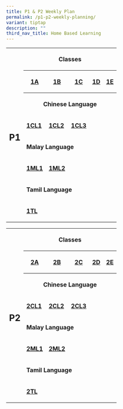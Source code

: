 ```yaml
---
title: P1 & P2 Weekly Plan
permalink: /p1-p2-weekly-planning/
variant: tiptap
description: ""
third_nav_title: Home Based Learning
---
```

<table style="minWidth: 150px">
<colgroup>
<col>
<col>
<col>
<col>
<col>
<col>
</colgroup>
<tbody>
<tr>
<th rowspan="8" colspan="1">
<h2>P1</h2>
</th>
<th rowspan="1" colspan="5">
<p>Classes</p>
</th>
</tr>
<tr>
<th rowspan="1" colspan="1">
<p><a href="/files/HBL_Weekly_Plan_T4W6__14_16_Oct__1A.pdf" rel="noopener nofollow" target="_blank">1A</a>
</p>
</th>
<th rowspan="1" colspan="1">
<p><strong><a href="/files/Home Based Learning/HBL_Weekly_Plan_T4W6__14_16_Oct__1B.pdf" rel="noopener noreferrer nofollow" target="_blank">1B</a></strong>
</p>
</th>
<th rowspan="1" colspan="1">
<p><strong><a href="/files/Home Based Learning/HBL_Weekly_Plan_T4W6__14_16_Oct__1C.pdf" rel="noopener noreferrer nofollow" target="_blank">1C</a></strong>
</p>
</th>
<th rowspan="1" colspan="1">
<p><strong><a href="/files/Home Based Learning/HBL_Weekly_Plan_T4W6__14_16_Oct__1D.pdf" rel="noopener noreferrer nofollow" target="_blank">1D</a></strong>
</p>
</th>
<th rowspan="1" colspan="1">
<p><strong><a href="/files/Home Based Learning/HBL_Weekly_Plan_T4W6__14_16_Oct__1E.pdf" rel="noopener noreferrer nofollow" target="_blank">1E</a></strong>
</p>
</th>
</tr>
<tr>
<th rowspan="1" colspan="5">
<p>Chinese Language</p>
</th>
</tr>
<tr>
<td rowspan="1" colspan="1">
<p><strong><a href="/files/HBL_MT_Weekly_Plan_T4W6__14_16_Oct__1CL1.pdf" rel="noopener nofollow" target="_blank">1CL1</a></strong>
</p>
</td>
<td rowspan="1" colspan="1">
<p><strong><a href="/files/Home Based Learning/HBL_MT_Weekly_Plan_T3W8__13_14_Aug__1CL2.pdf" rel="noopener noreferrer nofollow" target="_blank">1CL2</a></strong>
</p>
</td>
<td rowspan="1" colspan="1">
<p><strong><a href="/files/Home Based Learning/HBL_MT_Weekly_Plan_T4W6__14_16_Oct__1CL3.pdf" rel="noopener noreferrer nofollow" target="_blank">1CL3</a></strong>
</p>
</td>
<td rowspan="1" colspan="1">
<p></p>
</td>
<td rowspan="1" colspan="1">
<p></p>
</td>
</tr>
<tr>
<td rowspan="1" colspan="5">
<p><strong>Malay Language</strong>
</p>
</td>
</tr>
<tr>
<td rowspan="1" colspan="1">
<p><strong><a href="/files/Home Based Learning/HBL_MT_Weekly_Plan_T4W6__14_16_Oct__1ML1.pdf" rel="noopener noreferrer nofollow" target="_blank">1ML1</a></strong>
</p>
</td>
<td rowspan="1" colspan="1">
<p><strong><a href="/files/Home Based Learning/HBL_MT_Weekly_Plan_T4W6__14_16_Oct__1ML2.pdf" rel="noopener noreferrer nofollow" target="_blank">1ML2</a></strong>
</p>
</td>
<td rowspan="1" colspan="1">
<p></p>
</td>
<td rowspan="1" colspan="1">
<p></p>
</td>
<td rowspan="1" colspan="1">
<p></p>
</td>
</tr>
<tr>
<td rowspan="1" colspan="5">
<p><strong>Tamil Language</strong>
</p>
</td>
</tr>
<tr>
<td rowspan="1" colspan="1">
<p><strong><a href="/files/Home Based Learning/HBL_MT_Weekly_Plan_T3W8__13_14_Aug__1TL.pdf" rel="noopener noreferrer nofollow" target="_blank">1TL</a></strong>
</p>
</td>
<td rowspan="1" colspan="1">
<p></p>
</td>
<td rowspan="1" colspan="1">
<p></p>
</td>
<td rowspan="1" colspan="1">
<p></p>
</td>
<td rowspan="1" colspan="1">
<p></p>
</td>
</tr>
</tbody>
</table>
<table style="minWidth: 150px">
<colgroup>
<col>
<col>
<col>
<col>
<col>
<col>
</colgroup>
<tbody>
<tr>
<th rowspan="8" colspan="1">
<h2>P2</h2>
</th>
<th rowspan="1" colspan="5">
<p>Classes</p>
</th>
</tr>
<tr>
<th rowspan="1" colspan="1">
<p><a href="/files/Home Based Learning/HBL_Weekly_Plan_T4W6__14_16_Oct__2A.pdf" rel="noopener noreferrer nofollow" target="_blank">2A</a>
</p>
</th>
<th rowspan="1" colspan="1">
<p><a href="/files/Home Based Learning/HBL_Weekly_Plan_T4W6__14_16_Oct__2B.pdf" rel="noopener noreferrer nofollow" target="_blank">2B</a>
</p>
</th>
<th rowspan="1" colspan="1">
<p><a href="/files/Home Based Learning/HBL_Weekly_Plan_T4W6__14_16_Oct__2C.pdf" rel="noopener noreferrer nofollow" target="_blank">2C</a>
</p>
</th>
<th rowspan="1" colspan="1">
<p><a href="/files/Home Based Learning/HBL_Weekly_Plan_T4W6__14_16_Oct__2D.pdf" rel="noopener noreferrer nofollow" target="_blank">2D</a>
</p>
</th>
<th rowspan="1" colspan="1">
<p><a href="/files/Home Based Learning/HBL_Weekly_Plan_T4W6__14_16_Oct__2E.pdf" rel="noopener noreferrer nofollow" target="_blank">2E</a>
</p>
</th>
</tr>
<tr>
<th rowspan="1" colspan="5">
<p>Chinese Language</p>
</th>
</tr>
<tr>
<td rowspan="1" colspan="1">
<p><strong><a href="/files/Home Based Learning/HBL_MT_Weekly_Plan_T4W6__14_16_Oct__2CL1.pdf" rel="noopener noreferrer nofollow" target="_blank">2CL1</a></strong>
</p>
</td>
<td rowspan="1" colspan="1">
<p><strong><a href="/files/Home Based Learning/HBL_MT_Weekly_Plan_T4W6__14_16_Oct__2CL2.pdf" rel="noopener noreferrer nofollow" target="_blank">2CL2</a></strong>
</p>
</td>
<td rowspan="1" colspan="1">
<p><strong><a href="/files/Home Based Learning/HBL_MT_Weekly_Plan_T4W6__14_16_Oct__2CL3.pdf" rel="noopener noreferrer nofollow" target="_blank">2CL3</a></strong>
</p>
</td>
<td rowspan="1" colspan="1">
<p></p>
</td>
<td rowspan="1" colspan="1">
<p></p>
</td>
</tr>
<tr>
<td rowspan="1" colspan="5">
<p><strong>Malay Language</strong>
</p>
</td>
</tr>
<tr>
<td rowspan="1" colspan="1">
<p><strong><a href="/files/Home Based Learning/HBL_MT_Weekly_Plan_T4W6__14_16_Oct__2ML1.pdf" rel="noopener noreferrer nofollow" target="_blank">2ML1</a></strong>
</p>
</td>
<td rowspan="1" colspan="1">
<p><strong><a href="/files/Home Based Learning/HBL_MT_Weekly_Plan_T4W6__14_16_Oct__2ML2.pdf" rel="noopener noreferrer nofollow" target="_blank">2ML2</a></strong>
</p>
</td>
<td rowspan="1" colspan="1">
<p></p>
</td>
<td rowspan="1" colspan="1">
<p></p>
</td>
<td rowspan="1" colspan="1">
<p></p>
</td>
</tr>
<tr>
<td rowspan="1" colspan="5">
<p><strong>Tamil Language</strong>
</p>
</td>
</tr>
<tr>
<td rowspan="1" colspan="1">
<p><strong><a href="/files/Home Based Learning/HBL_MT_Weekly_Plan_T4W6__14_16_Oct__2TL.pdf" rel="noopener noreferrer nofollow" target="_blank">2TL</a></strong>
</p>
</td>
<td rowspan="1" colspan="1">
<p></p>
</td>
<td rowspan="1" colspan="1">
<p></p>
</td>
<td rowspan="1" colspan="1">
<p></p>
</td>
<td rowspan="1" colspan="1">
<p></p>
</td>
</tr>
</tbody>
</table>
<p></p>